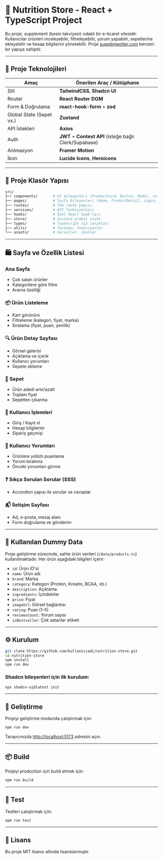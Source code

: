# 🥤 Nutrition Store - React + TypeScript Project

Bu proje, supplement (besin takviyesi) odaklı bir e-ticaret sitesidir. Kullanıcılar ürünleri inceleyebilir, filtreleyebilir, yorum yapabilir, sepetlerine ekleyebilir ve hesap bilgilerini yönetebilir. Proje [supplementler.com](https://www.supplementler.com/) benzeri bir yapıya sahiptir.

---

## 🚀 Proje Teknolojileri

| Amaç                          | Önerilen Araç / Kütüphane                     |
|-------------------------------|-----------------------------------------------|
| Stil                          | **TailwindCSS**, **Shadcn UI**                |
| Router                        | **React Router DOM**                          |
| Form & Doğrulama              | **react-hook-form** + **zod**                 |
| Global State (Sepet vs.)     | **Zustand**                                   |
| API İstekleri                 | **Axios**                                     |
| Auth                          | **JWT** + **Context API** (isteğe bağlı Clerk/Supabase) |
| Animasyon                     | **Framer Motion**                             |
| İkon                          | **Lucide Icons**, **Heroicons**               |

---

## 📁 Proje Klasör Yapısı

```bash
src/
├── components/       # UI bileşenleri (ProductCard, Button, Modal, vs.)
├── pages/            # Sayfa bileşenleri (Home, ProductDetail, Login, vs.)
├── routes/           # Tüm route yapısı
├── services/         # API fonksiyonları
├── hooks/            # Özel React hook'ları
├── store/            # Zustand global state
├── types/            # TypeScript tip tanımları
├── utils/            # Yardımcı fonksiyonlar
└── assets/           # Görseller, ikonlar
```

---

## 🛍️ Sayfa ve Özellik Listesi

### Ana Sayfa
- Çok satan ürünler
- Kategorilere göre filtre
- Arama özelliği

### 📦 Ürün Listeleme
- Kart görünüm
- Filtreleme (kategori, fiyat, marka)
- Sıralama (fiyat, puan, yenilik)

### 🔍 Ürün Detay Sayfası
- Görsel galerisi
- Açıklama ve içerik
- Kullanıcı yorumları
- Sepete ekleme

### 🛒 Sepet
- Ürün adedi artır/azalt
- Toplam fiyat
- Sepetten çıkarma

### 👤 Kullanıcı İşlemleri
- Giriş / Kayıt ol
- Hesap bilgilerim
- Sipariş geçmişi

### 💬 Kullanıcı Yorumları
- Ürünlere yıldızlı puanlama
- Yorum bırakma
- Önceki yorumları görme

### ❓ Sıkça Sorulan Sorular (SSS)
- Accordion yapısı ile sorular ve cevaplar

### 📬 İletişim Sayfası
- Ad, e-posta, mesaj alanı
- Form doğrulama ve gönderim

---

## 🧪 Kullanılan Dummy Data

Proje geliştirme sürecinde, sahte ürün verileri (`/data/products.ts`) kullanılmaktadır. Her ürün aşağıdaki bilgileri içerir:

- `id`: Ürün ID'si
- `name`: Ürün adı
- `brand`: Marka
- `category`: Kategori (Protein, Kreatin, BCAA, vb.)
- `description`: Açıklama
- `ingredients`: İçindekiler
- `price`: Fiyat
- `imageUrl`: Görsel bağlantısı
- `rating`: Puan (1–5)
- `reviewsCount`: Yorum sayısı
- `isBestseller`: Çok satanlar etiketi

---

## ⚙️ Kurulum

```bash
git clone https://github.com/kullaniciadi/nutrition-store.git
cd nutrition-store
npm install
npm run dev
```

### Shadcn bileşenleri için ilk kurulum:

```bash
npx shadcn-ui@latest init
```

---

## 🚀 Geliştirme

Projeyi geliştirme modunda çalıştırmak için:

```bash
npm run dev
```

Tarayıcınızda [http://localhost:5173](http://localhost:5173) adresini açın.

---

## 📦 Build

Projeyi production için build etmek için:

```bash
npm run build
```

---

## 🧪 Test

Testleri çalıştırmak için:

```bash
npm run test
```

---

## 📝 Lisans

Bu proje MIT lisansı altında lisanslanmıştır.
